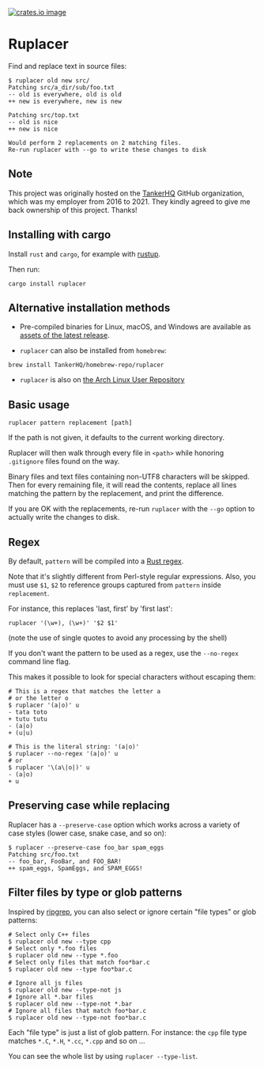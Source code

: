 [![crates.io image](https://img.shields.io/crates/v/ruplacer.svg)](https://crates.io/crates/ruplacer)

# Ruplacer

Find and replace text in source files:

```
$ ruplacer old new src/
Patching src/a_dir/sub/foo.txt
-- old is everywhere, old is old
++ new is everywhere, new is new

Patching src/top.txt
-- old is nice
++ new is nice

Would perform 2 replacements on 2 matching files.
Re-run ruplacer with --go to write these changes to disk
```

## Note

This project was originally hosted on the
[TankerHQ](https://github.com/TankerHQ) GitHub organization, which was
my employer from 2016 to 2021. They kindly agreed to give me back ownership
of this project. Thanks!


## Installing with cargo

Install `rust` and `cargo`, for example with [rustup](https://rustup.rs/).

Then run:

```
cargo install ruplacer
```

## Alternative installation methods

* Pre-compiled binaries for Linux, macOS, and Windows are available as [assets of the latest release](
https://github.com/your-tools/ruplacer/releases/tag/v0.9.0).

* `ruplacer` can also be installed from `homebrew`:

```
brew install TankerHQ/homebrew-repo/ruplacer
```

* `ruplacer` is also on [the Arch Linux User Repository](https://aur.archlinux.org/packages/ruplacer/)

## Basic usage

```
ruplacer pattern replacement [path]
```

If the path is not given, it defaults to the current working directory.

Ruplacer will then walk through every file in `<path>` while honoring `.gitignore` files found on the way.

Binary files and text files containing non-UTF8 characters will be skipped. Then for
every remaining file, it will read the contents, replace all lines matching the
pattern by the replacement, and print the difference.

If you are OK with the replacements, re-run `ruplacer` with the `--go` option to actually write the changes to disk.

## Regex

By default, `pattern` will be compiled into a [Rust regex](https://docs.rs/regex/1.0.5/regex/).

Note that it's slightly different from Perl-style regular expressions. Also, you must use `$1`, `$2` to reference
groups captured from `pattern` inside `replacement`.

For instance, this replaces 'last, first' by 'first last':

```
ruplacer '(\w+), (\w+)' '$2 $1'
```

(note the use of single quotes to avoid any processing by the shell)


If you don't want the pattern to be used as a regex, use the `--no-regex` command line flag.

This makes it possible to look for special characters without escaping them:

```
# This is a regex that matches the letter a
# or the letter o
$ ruplacer '(a|o)' u
- tata toto
+ tutu tutu
- (a|o)
+ (u|u)

# This is the literal string: '(a|o)'
$ ruplacer --no-regex '(a|o)' u
# or
$ ruplacer '\(a\|o|)' u
- (a|o)
+ u

```


## Preserving case while replacing

Ruplacer has a `--preserve-case` option which works across a variety of case styles (lower case, snake case, and so on):

```
$ ruplacer --preserve-case foo_bar spam_eggs
Patching src/foo.txt
-- foo_bar, FooBar, and FOO_BAR!
++ spam_eggs, SpamEggs, and SPAM_EGGS!
```

## Filter files by type or glob patterns

Inspired by [ripgrep](https://github.com/BurntSushi/ripgrep), you can also select or ignore certain "file types" or glob patterns:

```
# Select only C++ files
$ ruplacer old new --type cpp
# Select only *.foo files
$ ruplacer old new --type *.foo
# Select only files that match foo*bar.c
$ ruplacer old new --type foo*bar.c

# Ignore all js files
$ ruplacer old new --type-not js
# Ignore all *.bar files
$ ruplacer old new --type-not *.bar
# Ignore all files that match foo*bar.c
$ ruplacer old new --type-not foo*bar.c
```

Each "file type" is just a list of glob pattern. For instance: the `cpp` file type matches `*.C`, `*.H`, `*.cc`, `*.cpp` and so on ...

You can see the whole list by using `ruplacer --type-list`.
